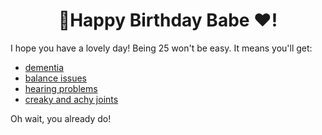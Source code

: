 <center><h1>🎂Happy Birthday Babe ❤️!</h1></center>

I hope you have a lovely day! 
Being 25 won't be easy. 
It means you'll get:
- [dementia](https://www.who.int/news-room/fact-sheets/detail/gambling "something you can't forget")
- [balance issues](https://my.clevelandclinic.org/health/diseases/3909-alcoholism "source of your issues")
- [hearing problems](https://www.specsavers.ie/hearing/hearing-aids "you'll need hearing aids")
- [creaky and achy joints](https://www.who.int/health-topics/drugs-psychoactive#tab=tab_1 "we both know your problem")

Oh wait, you already do!

